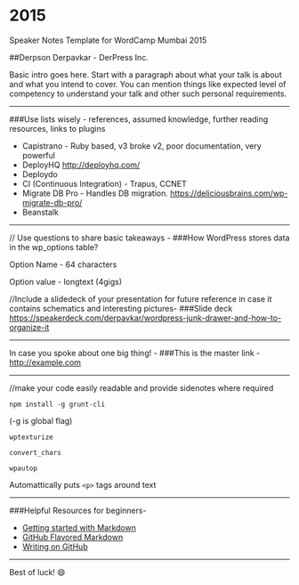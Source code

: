 # 2015
Speaker Notes Template for WordCamp Mumbai 2015

##Derpson Derpavkar - DerPress Inc.

Basic intro goes here. Start with a paragraph about what your talk is about and what you intend to cover. You can mention things like expected level of competency to understand your talk and other such personal requirements.

------------------------------------------------------------

###Use lists wisely - references, assumed knowledge, further reading resources, links to plugins
- Capistrano - Ruby based, v3 broke v2, poor documentation, very powerful
- DeployHQ http://deployhq.com/
- Deploydo
- CI (Continuous Integration) - Trapus, CCNET
- Migrate DB Pro - Handles DB migration. https://deliciousbrains.com/wp-migrate-db-pro/
- Beanstalk

------------------------------------------------------------

// Use questions to share basic takeaways - 
###How WordPress stores data in the wp_options table?

Option Name - 64 characters

Option value - longtext (4gigs)

//Include a slidedeck of your presentation for future reference in case it contains schematics and interesting pictures-
###Slide deck
https://speakerdeck.com/derpavkar/wordpress-junk-drawer-and-how-to-organize-it

------------------------------------------------------------

In case you spoke about one big thing! -
###This is the master link - http://example.com

------------------------------------------------------------

//make your code easily readable and provide sidenotes where required

`npm install -g grunt-cli`

(-g is global flag)

`wptexturize`

`convert_chars`

`wpautop`

Automattically puts `<p>` tags around text

------------------------------------------------------------

###Helpful Resources for beginners- 
- [Getting started with Markdown](http://publish.illinois.edu/commonsknowledge/2014/01/23/getting-started-with-markdown/) 
- [GitHub Flavored Markdown](https://help.github.com/articles/github-flavored-markdown/)
- [Writing on GitHub](https://help.github.com/articles/writing-on-github/)

------------------------------------------------------------

Best of luck!
:smile:

